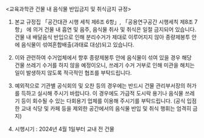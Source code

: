 ﻿<교육과학관 건물 내 음식물 반입금지 및 취식금지 규정> 

1. 본교 규정집 「공간대관 시행 세칙 제6조 6항」, 「공용연구공간 시행세칙 제8조 7항」 에 의거 건물 내 흡연 및 음주, 음식물 취사 및 취식은 일절 금지되어 있습니다. 건물 내 배달음식 반입으로 인해 분리수거가 제대로 이루어지지 않아 종량제봉투 안에 음식물이 섞여혼합배출(과태료 대상)되고 있습니다. 

2. 이와 관련하여 수거업체에서 향후 종량제봉투 안에 음식물이 섞여 있을 경우 해당 건물 쓰레기 수거를 하지 않을 예정이오니, 쓰레기 수거 거부로 인해 미관을 해치는 일이 발생하지 않도록 적극적인 협조를 부탁드립니다. 

3. 예외적으로 기관별 공식회의 및 오찬 등의 경우에는 반드시 건물 관리부서장의 허가를 득하고 실시해 주시기 바랍니다. 이 경우에도 가급적 도시락 용기나 음식물 쓰레기 등이 회수될 수 있는 다회용기 업체를 이용해 주시기를 부탁드립니다. (공식 입점한 교내 식당 및 카페 등을 제외한 공간에서의 음식물 반입 및 취식 행휘는 엄격히 금지) 

4. 시행시기 : 2024년 4월 1일부터 교내 전 건물 